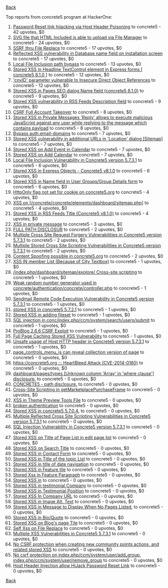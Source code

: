 [Back](../README.md)

Top reports from concrete5 program at HackerOne:

1. [Password Reset link hijacking via Host Header Poisoning](https://hackerone.com/reports/226659) to concrete5 - 42 upvotes, $0
2. [SVG file that HTML Included is able to upload via File Manager](https://hackerone.com/reports/437863) to concrete5 - 24 upvotes, $0
3. [SSRF thru File Replace](https://hackerone.com/reports/243865) to concrete5 - 17 upvotes, $0
4. [Reflected XSS vulnerability in Database name field on installation screen](https://hackerone.com/reports/289330) to concrete5 - 17 upvotes, $0
5. [Local File Inclusion path bypass](https://hackerone.com/reports/147570) to concrete5 - 13 upvotes, $0
6. [Stored XSS in Headline TextControl element in Express forms [ concrete5 8.1.0 ]](https://hackerone.com/reports/230278) to concrete5 - 12 upvotes, $0
7. ['cnvID' parameter vulnerable to Insecure Direct Object References](https://hackerone.com/reports/265284) to concrete5 - 12 upvotes, $0
8. [Stored XSS in Pages SEO dialog Name field (concrete5 8.1.0)](https://hackerone.com/reports/230029) to concrete5 - 9 upvotes, $0
9. [Stored XSS vulnerability in RSS Feeds Description field](https://hackerone.com/reports/248133) to concrete5 - 9 upvotes, $0
10. [CSRF Full Account Takeover](https://hackerone.com/reports/152052) to concrete5 - 8 upvotes, $0
11. [Stored XSS in Private Messages 'Reply' allows to execute malicious JavaScript against any user while replying to the message which contains payload](https://hackerone.com/reports/247517) to concrete5 - 8 upvotes, $0
12. [Bypass auth.email-domains](https://hackerone.com/reports/4795) to concrete5 - 7 upvotes, $0
13. [Stored XSS vulnerability in additional URLs in 'Location' dialog [Sitemap]](https://hackerone.com/reports/251358) to concrete5 - 7 upvotes, $0
14. [Stored XSS on Add Event in Calendar](https://hackerone.com/reports/300532) to concrete5 - 7 upvotes, $0
15. [Stored XSS on Add Calendar](https://hackerone.com/reports/300571) to concrete5 - 7 upvotes, $0
16. [Local File Inclusion Vulnerability in Concrete5 version 5.7.3.1](https://hackerone.com/reports/59665) to concrete5 - 6 upvotes, $0
17. [Stored XSS in Express Objects - Concrete5 v8.1.0](https://hackerone.com/reports/221325) to concrete5 - 6 upvotes, $0
18. [Stored XSS in Name field in User Groups/Group Details form](https://hackerone.com/reports/247521) to concrete5 - 6 upvotes, $0
19. [HttpOnly flag not set for cookie on concrete5.org](https://hackerone.com/reports/4792) to concrete5 - 4 upvotes, $0
20. [XSS on [/concrete/concrete/elements/dashboard/sitemap.php]](https://hackerone.com/reports/6853) to concrete5 - 4 upvotes, $0
21. [Stored XSS in RSS Feeds Title (Concrete5 v8.1.0)](https://hackerone.com/reports/221380) to concrete5 - 4 upvotes, $0
22. [XSS in private message](https://hackerone.com/reports/4826) to concrete5 - 3 upvotes, $0
23. [FULL PATH DISCLOSUR](https://hackerone.com/reports/7736) to concrete5 - 2 upvotes, $0
24. [Multiple Cross Site Request Forgery Vulnerabilities in Concrete5 version 5.7.3.1](https://hackerone.com/reports/59660) to concrete5 - 2 upvotes, $0
25. [Multiple Stored Cross Site Scripting Vulnerabilities in Concrete5 version 5.7.3.1](https://hackerone.com/reports/59662) to concrete5 - 2 upvotes, $0
26. [Content Spoofing possible in concrete5.org](https://hackerone.com/reports/168078) to concrete5 - 2 upvotes, $0
27. [XSS IN member List (Because of City Textbox)](https://hackerone.com/reports/4839) to concrete5 - 1 upvotes, $0
28. [/index.php/dashboard/sitemap/explore/ Cross-site scripting](https://hackerone.com/reports/4808) to concrete5 - 1 upvotes, $0
29. [Weak random number generator used in concrete/authentication/concrete/controller.php](https://hackerone.com/reports/31171) to concrete5 - 1 upvotes, $0
30. [Sendmail Remote Code Execution Vulnerability in Concrete5 version 5.7.3.1](https://hackerone.com/reports/59663) to concrete5 - 1 upvotes, $0
31. [stored XSS in concrete5 5.7.2.1](https://hackerone.com/reports/38890) to concrete5 - 1 upvotes, $0
32. [Stored XSS in adding fileset](https://hackerone.com/reports/42248) to concrete5 - 1 upvotes, $0
33. [SQL injection in conc/index.php/ccm/system/search/users/submit](https://hackerone.com/reports/38778) to concrete5 - 1 upvotes, $0
34. [ProBlog 2.6.6 CSRF Exploit](https://hackerone.com/reports/133847) to concrete5 - 1 upvotes, $0
35. [Full Page Caching Stored XSS Vulnerability](https://hackerone.com/reports/148300) to concrete5 - 1 upvotes, $0
36. [Unsafe usage of Host HTTP header in Concrete5 version 5.7.3.1](https://hackerone.com/reports/59666) to concrete5 - 1 upvotes, $0
37. [page_controls_menu_js can reveal collection version of page](https://hackerone.com/reports/4938) to concrete5 - 0 upvotes, $0
38. [https://concrete5.org ::: HeartBleed Attack (CVE-2014-0160)](https://hackerone.com/reports/6475) to concrete5 - 0 upvotes, $0
39. [dashboard/pages/types [Unknown column 'Array' in 'where clause'] disclosure.](https://hackerone.com/reports/4811) to concrete5 - 0 upvotes, $0
40. [CONCRETE5 - path disclosure.](https://hackerone.com/reports/4931) to concrete5 - 0 upvotes, $0
41. [Cross-Site Scripting in getMarketplacePurchaseFrame](https://hackerone.com/reports/6843) to concrete5 - 0 upvotes, $0
42. [XSS in Theme Preview Tools File](https://hackerone.com/reports/4777) to concrete5 - 0 upvotes, $0
43. [broken authentication](https://hackerone.com/reports/23921) to concrete5 - 0 upvotes, $0
44. [Stored XSS in concrete5 5.7.0.4.](https://hackerone.com/reports/30019) to concrete5 - 0 upvotes, $0
45. [Multiple Reflected Cross Site Scripting Vulnerabilities in Concrete5 version 5.7.3.1](https://hackerone.com/reports/59661) to concrete5 - 0 upvotes, $0
46. [SQL Injection Vulnerability in Concrete5 version 5.7.3.1](https://hackerone.com/reports/59664) to concrete5 - 0 upvotes, $0
47. [Stored XSS on Title of Page List in edit page list](https://hackerone.com/reports/50554) to concrete5 - 0 upvotes, $0
48. [Stored XSS on Search Title](https://hackerone.com/reports/50556) to concrete5 - 0 upvotes, $0
49. [Stored XSS in Contact Form](https://hackerone.com/reports/50564) to concrete5 - 0 upvotes, $0
50. [Stored XSS in Title of the topic List](https://hackerone.com/reports/50626) to concrete5 - 0 upvotes, $0
51. [Stored XSS in title of date navigation](https://hackerone.com/reports/50627) to concrete5 - 0 upvotes, $0
52. [Stored XSS in Feature tile](https://hackerone.com/reports/50639) to concrete5 - 0 upvotes, $0
53. [Stored Xss in Feature Paragraph](https://hackerone.com/reports/50642) to concrete5 - 0 upvotes, $0
54. [Stored XSS in](https://hackerone.com/reports/50644) to concrete5 - 0 upvotes, $0
55. [Stored XSS in testimonial Company](https://hackerone.com/reports/50656) to concrete5 - 0 upvotes, $0
56. [Stored XSS in Testimonial Position](https://hackerone.com/reports/50645) to concrete5 - 0 upvotes, $0
57. [Stored XSS In Company URL](https://hackerone.com/reports/50662) to concrete5 - 0 upvotes, $0
58. [Stored XSS in Image Alt. Text](https://hackerone.com/reports/50782) to concrete5 - 0 upvotes, $0
59. [Stored XSS in Message to Display When No Pages Listed.](https://hackerone.com/reports/50780) to concrete5 - 0 upvotes, $0
60. [Stored XSS in Bio/Quote](https://hackerone.com/reports/50779) to concrete5 - 0 upvotes, $0
61. [Stored XSS on Blog's page Tile](https://hackerone.com/reports/50552) to concrete5 - 0 upvotes, $0
62. [Self Xss on File Replace](https://hackerone.com/reports/50481) to concrete5 - 0 upvotes, $0
63. [Multiple XSS Vulnerabilities in Concrete5 5.7.3.1](https://hackerone.com/reports/62294) to concrete5 - 0 upvotes, $0
64. [No CSRF protection when creating new community points actions, and related stored XSS](https://hackerone.com/reports/65808) to concrete5 - 0 upvotes, $0
65. [No csrf protection on index.php/ccm/system/user/add_group, index.php/ccm/system/user/remove_group](https://hackerone.com/reports/64184) to concrete5 - 0 upvotes, $0
66. [Host Header Injection allow HiJack Password Reset Link](https://hackerone.com/reports/301592) to concrete5 - 0 upvotes, $0


[Back](../README.md)